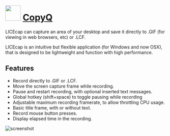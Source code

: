 # <img src="https://cdn.rawgit.com/majkinetor/chocolatey/master/licecap/icon.png" width="48" height="48"/> [CopyQ](https://chocolatey.org/packages/licecap)

LICEcap can capture an area of your desktop and save it directly to .GIF (for viewing in web browsers, etc) or .LCF.

LICEcap is an intuitive but flexible application (for Windows and now OSX), that is designed to be lightweight and function with high performance.

## Features

- Record directly to .GIF or .LCF.
- Move the screen capture frame while recording.
- Pause and restart recording, with optional inserted text messages.
- Global hotkey (shift+space) to toggle pausing while recording
- Adjustable maximum recording framerate, to allow throttling CPU usage.
- Basic title frame, with or without text.
- Record mouse button presses.
- Display elapsed time in the recording.


![screenshot](https://cdn.rawgit.com/majkinetor/chocolatey/master/licecap/screenshot.gif)

